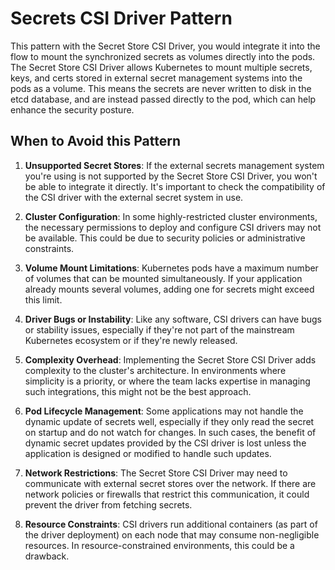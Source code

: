 # Secrets CSI Driver Pattern

This pattern with the Secret Store CSI Driver, you would integrate it into the flow to mount the synchronized secrets as volumes directly into the pods. The Secret Store CSI Driver allows Kubernetes to mount multiple secrets, keys, and certs stored in external secret management systems into the pods as a volume. This means the secrets are never written to disk in the etcd database, and are instead passed directly to the pod, which can help enhance the security posture.

## When to Avoid this Pattern

1. **Unsupported Secret Stores**: If the external secrets management system you're using is not supported by the Secret Store CSI Driver, you won't be able to integrate it directly. It's important to check the compatibility of the CSI driver with the external secret system in use.

2. **Cluster Configuration**: In some highly-restricted cluster environments, the necessary permissions to deploy and configure CSI drivers may not be available. This could be due to security policies or administrative constraints.

3. **Volume Mount Limitations**: Kubernetes pods have a maximum number of volumes that can be mounted simultaneously. If your application already mounts several volumes, adding one for secrets might exceed this limit.

4. **Driver Bugs or Instability**: Like any software, CSI drivers can have bugs or stability issues, especially if they're not part of the mainstream Kubernetes ecosystem or if they're newly released.

5. **Complexity Overhead**: Implementing the Secret Store CSI Driver adds complexity to the cluster's architecture. In environments where simplicity is a priority, or where the team lacks expertise in managing such integrations, this might not be the best approach.

6. **Pod Lifecycle Management**: Some applications may not handle the dynamic update of secrets well, especially if they only read the secret on startup and do not watch for changes. In such cases, the benefit of dynamic secret updates provided by the CSI driver is lost unless the application is designed or modified to handle such updates.

7. **Network Restrictions**: The Secret Store CSI Driver may need to communicate with external secret stores over the network. If there are network policies or firewalls that restrict this communication, it could prevent the driver from fetching secrets.

8. **Resource Constraints**: CSI drivers run additional containers (as part of the driver deployment) on each node that may consume non-negligible resources. In resource-constrained environments, this could be a drawback.